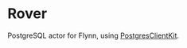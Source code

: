 # Rover

PostgreSQL actor for Flynn, using [PostgresClientKit](https://github.com/codewinsdotcom/PostgresClientKit).
